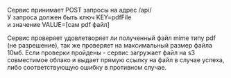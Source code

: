 Сервис принимает POST запросы на адрес /api/
<br>
У запроса должен быть ключ KEY=pdfFile
<br>
и значение VALUE=[сам pdf файл]

Сервис проверяет удовлетворяет ли полученный файл mime типу pdf (не разрешение), так же проверяет на
максимальный размер файла 10мб.
Если проверки пройдены - сервис загружает файл на s3 совместимое облако и выдает прямую ссылку на файл в случае успеха,
либо соответствующую ошибку в противном случае.
